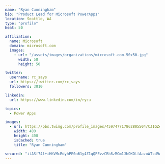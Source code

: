 ```yaml
---
name: "Ryan Cunningham"
bio: "Product Lead for Microsoft PowerApps"
location: Seattle, WA
type: "profile"
heat: 50

affiliation:
  name: Microsoft
  domain: microsoft.com
  images:
    - url: "/assets/images/organizations/microsoft.com-50x50.jpg"
      width: 50
      height: 50

twitter:
  username: rc_says
  url: https://twitter.com/rc_says
  followers: 3010

linkedin:
  url: https://www.linkedin.com/in/rycu

topics:
  - Power Apps

images:
  - url: https://pbs.twimg.com/profile_images/459747717862805504/CJIGZejd_400x400.png
    width: 400
    height: 400
    isCached: true
    title: "Ryan Cunningham"

secured: "itASf74l+iHKVMcEdyhPE0a61y4Z1qQPEvzCRh8zMCm1JhOKOtfAazoWTcd9w03fyKCPeeFbD0FhU8sg+654XQiVLw9sC1fdrjq47yK4K3DCfDWWlOZBDFCJNicJucsv3dgNdXmNWqIWPYK4P3/fzaoRoeDkAuJRGT89WIJbdqFHhVxv4Lvte/6dD7nCK340HKLx596kV+GaqEsgA+0nvQ9AMeYIwsjMQi3fzuFGehF5v9zZ246+GC9SXOH4kTK7vfKkiI+l7JSsElr4dZRRrA95hyrWVRLL4V36w2WpsxyVAk7Lw6DHtv1MSDHPHU+GjaJZwAsap7Z8ZebUjntRX2u3muWQBeHxKuhdnqu+G1TB+AUyUny7wQrW3ML3BrKPv+1hrCL0nPLgUxVl1IFssv2Ezg7bjicXewcoKKtRqA0=;X+o11LGi3CGsygR/z7nezQ=="
---
```


